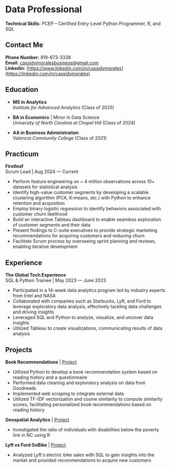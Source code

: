 # Data Professional

**Technical Skills:** PCEP – Certified Entry-Level Python Programmer, R, and SQL
## Contact Me
**Phone Number:** 919-673-3338  
**Email:** cassidyjmoralesbusiness@gmail.com  
**Linkedin:** [https://www.linkedin.com/in/cassidymorales](https://linkedin.com/in/cassidymorales)

## Education  
- **MS in Analytics**  
  *Institute for Advanced Analytics*  (Class of 2025)

- **BA in Economics** | Minor in Data Science  
  *University of North Carolina at Chapel Hill*  (Class of 2024)

- **AA in Business Administration**  
  *Valencia Community College*  (Class of 2021)

## Practicum
**Firstleaf**  
Scrum Lead |	Aug 2024 — Current

- Perform feature engineering on ~ 4 million observations across 10+ datasets for statistical analysis
- Identify high-value customer segments by developing a scalable clustering algorithm (PCA, K-means, etc.) with Python to enhance retention and acquisition
- Employ binary logistic regression to identify behaviors associated with customer churn likelihood
- Build an interactive Tableau dashboard to enable seamless exploration of customer segments and their data
- Present findings to C-suite executives to provide strategic marketing recommendations for acquiring customers and reducing churn
- Facilitate Scrum process by overseeing sprint planning and reviews, enabling iterative development

## Experience
**The Global Tech Experience**  
SQL & Python Trainee |	May 2023 — June 2023
- Participated in a 14-week data analytics program led by industry experts from Intel and NASA
-	Collaborated with companies such as Starbucks, Lyft, and Ford to leverage exploratory data analysis, effectively tackling data challenges and driving insights
-	Leveraged SQL and Python to analyze, visualize, and uncover data insights
-	Utilized Tableau to create visualizations, communicating results of data analysis


## Projects
**Book Recommendations** | [Project](https://colab.research.google.com/drive/1ibTgAhn_5KpIdtJqi2z3aTFD0e5NqrCJ?usp=sharing)
-	Utilized Python to develop a book recommendation system based on reading history and a questionnaire
-	Performed data cleaning and exploratory analysis on data from Goodreads
-	Implemented web scraping to integrate external data
-	Utilized TF-IDF vectorization and cosine similarity to compute similarity scores, facilitating personalized book recommendations based on reading history


**Geospatial Analytics** | [Project](Geospatial.html)
- Investigated the ratio of individuals with disabilities below the poverty line in NC using R   

**Lyft vs Ford GoBike** | [Project](portfolio.pdf)  
- Analyzed Lyft's electric bike sales with SQL to gain insights into the market and provided recommendations to acquire new customers




